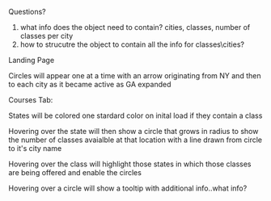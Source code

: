 Questions?

1. what info does the object need to contain? cities, classes, number of classes per city
2. how to strucutre the object to contain all the info for classes\cities?

Landing Page

Circles will appear one at a time with an arrow originating from NY and then to each city as it became active as GA expanded

Courses Tab:

States will be colored one stardard color on inital load if they contain a class

Hovering over the state will then show a circle that grows in radius to show the number of classes avaialble at that location with a line drawn from circle to it's city name

Hovering over the class will highlight those states in which those classes are being offered and enable the circles

Hovering over a circle will show a tooltip with additional info..what info?

